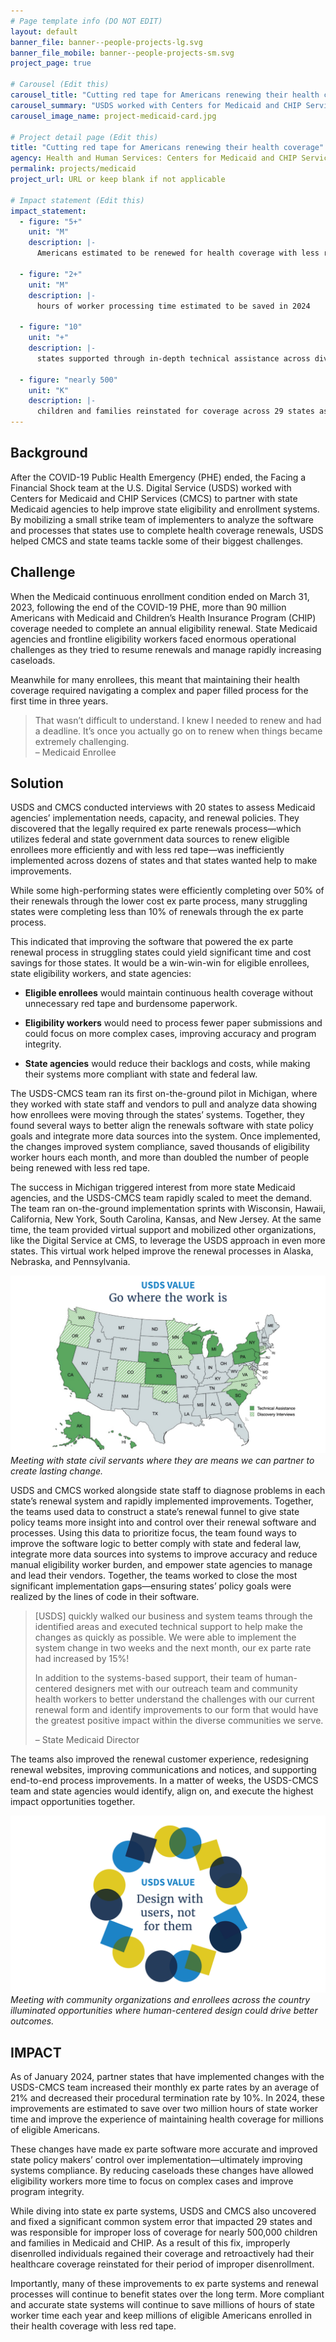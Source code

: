 ```yaml
---
# Page template info (DO NOT EDIT)
layout: default
banner_file: banner--people-projects-lg.svg
banner_file_mobile: banner--people-projects-sm.svg
project_page: true

# Carousel (Edit this)
carousel_title: "Cutting red tape for Americans renewing their health coverage"
carousel_summary: "USDS worked with Centers for Medicaid and CHIP Services to partner with state Medicaid agencies to help improve state eligibility and enrollment systems."
carousel_image_name: project-medicaid-card.jpg

# Project detail page (Edit this)
title: "Cutting red tape for Americans renewing their health coverage"
agency: Health and Human Services: Centers for Medicaid and CHIP Services 
permalink: projects/medicaid
project_url: URL or keep blank if not applicable

# Impact statement (Edit this)
impact_statement:
  - figure: "5+"
    unit: "M"
    description: |-
      Americans estimated to be renewed for health coverage with less red tape via ex parte processing in 2024
      
  - figure: "2+"
    unit: "M"
    description: |-
      hours of worker processing time estimated to be saved in 2024

  - figure: "10"
    unit: "+"
    description: |-
      states supported through in-depth technical assistance across diverse geographies, populations, and needse

  - figure: "nearly 500"
    unit: "K"
    description: |-
      children and families reinstated for coverage across 29 states as a result of actions taken by CMCS and supported by USDS
---
```


## Background

After the COVID-19 Public Health Emergency (PHE) ended, the Facing a Financial Shock team at the U.S. Digital Service (USDS) worked with Centers for Medicaid and CHIP Services (CMCS) to partner with state Medicaid agencies to help improve state eligibility and enrollment systems. By mobilizing a small strike team of implementers to analyze the software and processes that states use to complete health coverage renewals, USDS helped CMCS and state teams tackle some of their biggest challenges. 



## Challenge

When the Medicaid continuous enrollment condition ended on March 31, 2023, following the end of the COVID-19 PHE, more than 90 million Americans with Medicaid and Children’s Health Insurance Program (CHIP) coverage needed to complete an annual eligibility renewal. State Medicaid agencies and frontline eligibility workers faced enormous operational challenges as they tried to resume renewals and manage rapidly increasing caseloads.

Meanwhile for many enrollees, this meant that maintaining their health coverage required navigating a complex and paper filled process for the first time in three years.

<blockquote class="pullquote" markdown="1">
That wasn’t difficult to understand. I knew I needed to renew and had a deadline. It’s once you actually go on to renew when things became extremely challenging.
 <footer>– Medicaid Enrollee</footer>
</blockquote>


## Solution

USDS and CMCS conducted interviews with 20 states to assess Medicaid agencies’ implementation needs, capacity, and renewal policies. They discovered that the legally required ex parte renewals process—which utilizes federal and state government data sources to renew eligible enrollees more efficiently and with less red tape—was inefficiently implemented across dozens of states and that states wanted help to make improvements.

While some high-performing states were efficiently completing over 50% of their renewals through the lower cost ex parte process, many struggling states were completing less than 10% of renewals through the ex parte process.

This indicated that improving the software that powered the ex parte renewal process in struggling states could yield significant time and cost savings for those states. It would be a win-win-win for eligible enrollees, state eligibility workers, and state agencies:

- **Eligible enrollees** would maintain continuous health coverage without unnecessary red tape and burdensome paperwork.

- **Eligibility workers** would need to process fewer paper submissions and could focus on more complex cases, improving accuracy and program integrity.

- **State agencies** would reduce their backlogs and costs, while making their systems more compliant with state and federal law.

The USDS-CMCS team ran its first on-the-ground pilot in Michigan, where they worked with state staff and vendors to pull and analyze data showing how enrollees were moving through the states’ systems. Together, they found several ways to better align the renewals software with state policy goals and integrate more data sources into the system. Once implemented, the changes improved system compliance, saved thousands of eligibility worker hours each month, and more than doubled the number of people being renewed with less red tape.

The success in Michigan triggered interest from more state Medicaid agencies, and the USDS-CMCS team rapidly scaled to meet the demand. The team ran on-the-ground implementation sprints with Wisconsin, Hawaii, California, New York, South Carolina, Kansas, and New Jersey. At the same time, the team provided virtual support and mobilized other organizations, like the Digital Service at CMS, to leverage the USDS approach in even more states. This virtual work helped improve the renewal processes in Alaska, Nebraska, and Pennsylvania. 

![](../images/project-medicaid-map.jpg)
*Meeting with state civil servants where they are means we can partner to create lasting change.*



USDS and CMCS worked alongside state staff to diagnose problems in each state’s renewal system and rapidly implemented improvements. Together, the teams used data to construct a state’s renewal funnel to give state policy teams more insight into and control over their renewal software and processes. Using this data to prioritize focus, the team found ways to improve the software logic to better comply with state and federal law, integrate more data sources into systems to improve accuracy and reduce manual eligibility worker burden, and empower state agencies to manage and lead their vendors. Together, the teams worked to close the most significant implementation gaps—ensuring states’ policy goals were realized by the lines of code in their software.

<blockquote class="pullquote" markdown="1">
[USDS] quickly walked our business and system teams through the identified areas and executed technical support to help make the changes as quickly as possible. We were able to implement the system change in two weeks and the next month, our ex parte rate had increased by 15%! 

In addition to the systems-based support, their team of human-centered designers met with our outreach team and community health workers to better understand the challenges with our current renewal form and identify improvements to our form that would have the greatest positive impact within the diverse communities we serve.

 <footer>– State Medicaid Director</footer>
</blockquote>


The teams also improved the renewal customer experience, redesigning renewal websites, improving communications and notices, and supporting end-to-end process improvements. In a matter of weeks, the USDS-CMCS team and state agencies would identify, align on, and execute the highest impact opportunities together.


![](../images/project-medicaid-value.jpg)
*Meeting with community organizations and enrollees across the country illuminated opportunities where human-centered design could drive better outcomes.*

## IMPACT

As of January 2024, partner states that have implemented changes with the USDS-CMCS team increased their monthly ex parte rates by an average of 21% and decreased their procedural termination rate by 10%. In 2024, these improvements are estimated to save over two million hours of state worker time and improve the experience of maintaining health coverage for millions of eligible Americans. 

These changes have made ex parte software more accurate and improved state policy makers’ control over implementation—ultimately improving systems compliance. By reducing caseloads these changes have allowed eligibility workers more time to focus on complex cases and improve program integrity. 

While diving into state ex parte systems, USDS and CMCS also uncovered and fixed a significant common system error that impacted 29 states and was responsible for improper loss of coverage for nearly 500,000 children and families in Medicaid and CHIP. As a result of this fix, improperly disenrolled individuals regained their coverage and retroactively had their healthcare coverage reinstated for their period of improper disenrollment.

Importantly, many of these improvements to ex parte systems and renewal processes will continue to benefit states over the long term. More compliant and accurate state systems will continue to save millions of hours of state worker time each year and keep millions of eligible Americans enrolled in their health coverage with less red tape.
